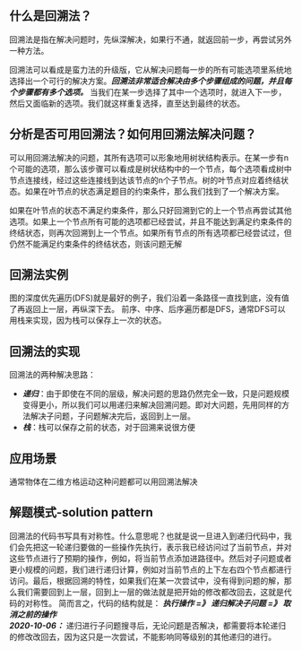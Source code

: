 ## 什么是回溯法？

回溯法是指在解决问题时，先纵深解决，如果行不通，就返回前一步，再尝试另外一种方法。

回溯法可以看成是蛮力法的升级版，它从解决问题每一步的所有可能选项里系统地选择出一个可行的解决方案。***回溯法非常适合解决由多个步骤组成的问题，并且每个步骤都有多个选项。*** 当我们在某一步选择了其中一个选项时，就进入下一步，然后又面临新的选项。我们就这样重复选择，直至达到最终的状态。


## 分析是否可用回溯法？如何用回溯法解决问题？

可以用回溯法解决的问题，其所有选项可以形象地用树状结构表示。在某一步有n个可能的选项，那么该步骤可以看成是树状结构中的一个节点，每个选项看成树中节点连接线，经过这些连接线到达该节点的n个子节点。树的叶节点对应着终结状态。如果在叶节点的状态满足题目的约束条件，那么我们找到了一个解决方案。

如果在叶节点的状态不满足约束条件，那么只好回溯到它的上一个节点再尝试其他选项。如果上一个节点所有可能的选项都已经尝试，并且不能达到满足约束条件的终结状态，则再次回溯到上一个节点。如果所有节点的所有选项都已经尝试过，但仍然不能满足约束条件的终结状态，则该问题无解

## 回溯法实例

图的深度优先遍历(DFS)就是最好的例子，我们沿着一条路径一直找到底，没有值了再返回上一层，再纵深下去。
前序、中序、后序遍历都是DFS，通常DFS可以用栈来实现，因为栈可以保存上一次的状态。

## 回溯法的实现
回溯法的两种解决思路：
- ***递归***：由于即使在不同的层级，解决问题的思路仍然完全一致，只是问题规模变得更小，所以我们可以用递归来解决回溯问题。即对大问题，先用同样的方法解决子问题，子问题解决完后，返回到上一层。
- ***栈***：栈可以保存之前的状态，对于回溯来说很方便

## 应用场景
通常物体在二维方格运动这种问题都可以用回溯法解决

## 解题模式-solution pattern
回溯法的代码书写具有对称性。什么意思呢？也就是说一旦进入到递归代码中，我们会先把这一轮递归要做的一些操作先执行，表示我已经访问过了当前节点，并对这些节点进行了预期的操作，例如，将当前节点添加进路径中。然后对子问题或者更小规模的问题，我们进行递归计算，例如对当前节点的上下左右四个节点都进行访问。最后，根据回溯的特性，如果我们在某一次尝试中，没有得到问题的解，那么我们需要回到上一层，回到上一层的做法就是把开始的修改都改回去，这就是代码的对称性。
简而言之，代码的结构就是： ***执行操作   =》 递归解决子问题  =》 取消之前的操作***   
***2020-10-06：*** 递归进行子问题搜寻后，无论问题是否解决，都需要将本轮递归的修改改回去，因为这只是一次尝试，不能影响同等级别的其他递归的进行。